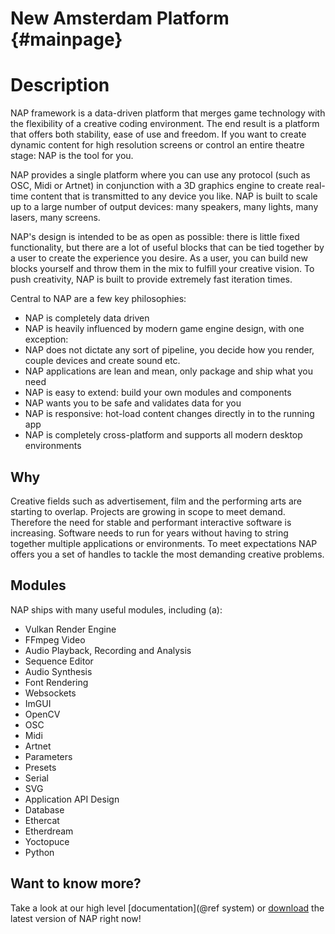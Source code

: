 New Amsterdam Platform {#mainpage}
=======================

# Description

NAP framework is a data-driven platform that merges game technology with the flexibility of a creative coding environment. The end result is a platform that offers both stability, ease of use and freedom. If you want to create dynamic content for high resolution screens or control an entire theatre stage: NAP is the tool for you.

NAP provides a single platform where you can use any protocol (such as OSC, Midi or Artnet) in conjunction with a 3D graphics engine to create real-time content that is transmitted to any device you like. NAP is built to scale up to a large number of output devices: many speakers, many lights, many lasers, many screens.
	
NAP's design is intended to be as open as possible: there is little fixed functionality, but there are a lot of useful blocks that can be tied together by a user to create the experience you desire. As a user, you can build new blocks yourself and throw them in the mix to fulfill your creative vision. To push creativity, NAP is built to provide extremely fast iteration times.

Central to NAP are a few key philosophies:

- NAP is completely data driven
- NAP is heavily influenced by modern game engine design, with one exception:
- NAP does not dictate any sort of pipeline, you decide how you render, couple devices and create sound etc.
- NAP applications are lean and mean, only package and ship what you need
- NAP is easy to extend: build your own modules and components
- NAP wants you to be safe and validates data for you
- NAP is responsive: hot-load content changes directly in to the running app
- NAP is completely cross-platform and supports all modern desktop environments

## Why

Creative fields such as advertisement, film and the performing arts are starting to overlap. Projects are growing in scope to meet demand. Therefore the need for stable and performant interactive software is increasing. Software needs to run for years without having to string together multiple applications or environments. To meet expectations NAP offers you a set of handles to tackle the most demanding creative problems.

## Modules

NAP ships with many useful modules, including (a): 

- Vulkan Render Engine
- FFmpeg Video
- Audio Playback, Recording and Analysis
- Sequence Editor
- Audio Synthesis
- Font Rendering
- Websockets
- ImGUI
- OpenCV
- OSC
- Midi
- Artnet
- Parameters
- Presets
- Serial
- SVG
- Application API Design
- Database
- Ethercat
- Etherdream
- Yoctopuce
- Python

## Want to know more?

Take a look at our high level [documentation](@ref system) or [download](https://www.napframework.com) the latest version of NAP right now!	